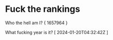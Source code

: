 # Fuck the rankings

Who the hell am I?
{ 1657964 }

What fucking year is it?
[ 2024-01-20T04:32:42Z ]
